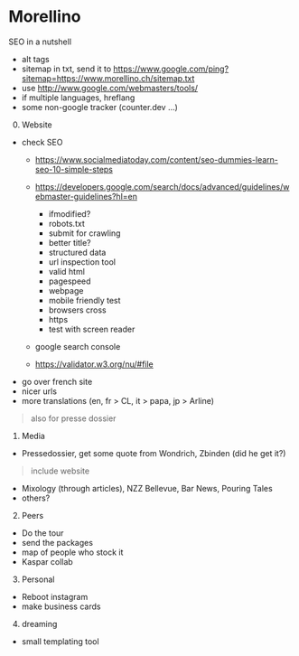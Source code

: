 # Morellino

SEO in a nutshell
* alt tags
* sitemap in txt, send it to https://www.google.com/ping?sitemap=https://www.morellino.ch/sitemap.txt
* use  http://www.google.com/webmasters/tools/
* if multiple languages, hreflang
* some non-google tracker (counter.dev ...)

0. Website
* check SEO
   * https://www.socialmediatoday.com/content/seo-dummies-learn-seo-10-simple-steps
   * https://developers.google.com/search/docs/advanced/guidelines/webmaster-guidelines?hl=en
 
        * ifmodified?
        * robots.txt
        * submit for crawling
        * better title?
        * structured data
        * url inspection tool
        * valid html
        * pagespeed
        * webpage
        * mobile friendly test
        * browsers cross
        * https
        * test with screen reader
   * google search console
   * https://validator.w3.org/nu/#file
* go over french site
* nicer urls
* more translations (en, fr > CL, it > papa, jp > Arline)
> also for presse dossier

1. Media
* Pressedossier, get some quote from Wondrich, Zbinden (did he get it?)
> include website
* Mixology (through articles), NZZ Bellevue, Bar News, Pouring Tales
* others?

2. Peers
* Do the tour
* send the packages
* map of people who stock it
* Kaspar collab

3. Personal
* Reboot instagram
* make business cards

4. dreaming
* small templating tool